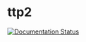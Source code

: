 # ttp2
[![Documentation Status](https://readthedocs.org/projects/ttp2/badge/?version=latest)](https://ttp2.readthedocs.io/ru/latest/?badge=latest)
